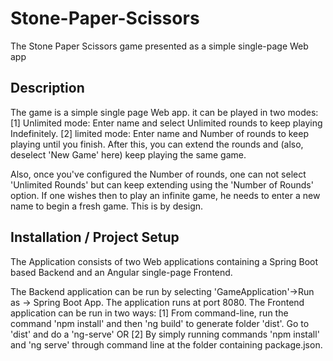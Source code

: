# Stone-Paper-Scissors
The Stone Paper Scissors game presented as a simple single-page Web app

## Description
The game is a simple single page Web app. it can be played in two modes:
[1] Unlimited mode: Enter name and select Unlimited rounds to keep playing Indefinitely.
[2] limited mode: Enter name and Number of rounds to keep playing until you finish. After this, you can extend the rounds and (also, deselect 'New Game' here) keep playing the same game.

Also, once you've configured the Number of rounds, one can not select 'Unlimited Rounds' but can keep extending using the 'Number of Rounds' option. If one wishes then to play an infinite game, he needs to enter a new name to begin a fresh game. This is by design.

## Installation / Project Setup
The Application consists of two Web applications containing a Spring Boot based Backend and an Angular single-page Frontend. 

The Backend application can be run by selecting 'GameApplication'->Run as -> Spring Boot App. The application runs at port 8080.
The Frontend application can be run in two ways:
[1] From command-line, run the command 'npm install' and then 'ng build' to generate folder 'dist'. Go to 'dist' and do a 'ng-serve' OR
[2] By simply running commands 'npm install' and 'ng serve' through command line at the folder containing package.json. 
